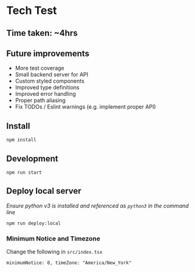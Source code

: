 # Tech Test

## Time taken: ~4hrs

## Future improvements

- More test coverage
- Small backend server for API
- Custom styled components
- Improved type definitions
- Improved error handling
- Proper path aliasing
- Fix TODOs / Eslint warnings (e.g. implement proper API)

## Install

`npm install`

## Development

`npm run start`

## Deploy local server

*Ensure python v3 is installed and referenced as `python3` in the command line*

`npm run deploy:local`

### Minimum Notice and Timezone

Change the following in `src/index.tsx` 

    minimumNotice: 0, timeZone: "America/New_York"


